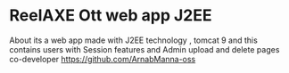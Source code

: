 # ReelAXE Ott web app J2EE 
 About its a web app made with J2EE technology , tomcat 9 and this contains users with Session features and Admin upload and delete pages co-developer https://github.com/ArnabManna-oss
